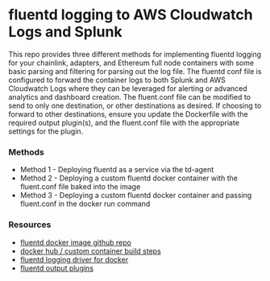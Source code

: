 # fluentd logging to AWS Cloudwatch Logs and Splunk

This repo provides three different methods for implementing fluentd logging for your chainlink, adapters, and Ethereum full node containers with some basic parsing and filtering for parsing out the log file.  The fluentd conf file is configured to forward the container logs to both Splunk and AWS Cloudwatch Logs where they can be leveraged for alerting or advanced analytics and dashboard creation.  The fluent.conf file can be modified to send to only one destination, or other destinations as desired.  If choosing to forward to other destinations, ensure you update the Dockerfile with the required output plugin(s), and the fluent.conf file with the appropriate settings for the plugin.

### Methods
* Method 1 - Deploying fluentd as a service via the td-agent
* Method 2 - Deploying a custom fluentd docker container with the fluent.conf file baked into the image
* Method 3 - Deploying a custom fluentd docker container and passing fluent.conf in the docker run command

### Resources
* [fluentd docker image github repo](https://github.com/fluent/fluentd-docker-image/blob/master/v1.15/debian/entrypoint.sh)
* [docker hub / custom container build steps](https://hub.docker.com/r/fluent/fluentd/)
* [fluentd logging driver for docker](https://docs.docker.com/config/containers/logging/fluentd/)
* [fluentd output plugins](https://www.fluentd.org/plugins/all)
